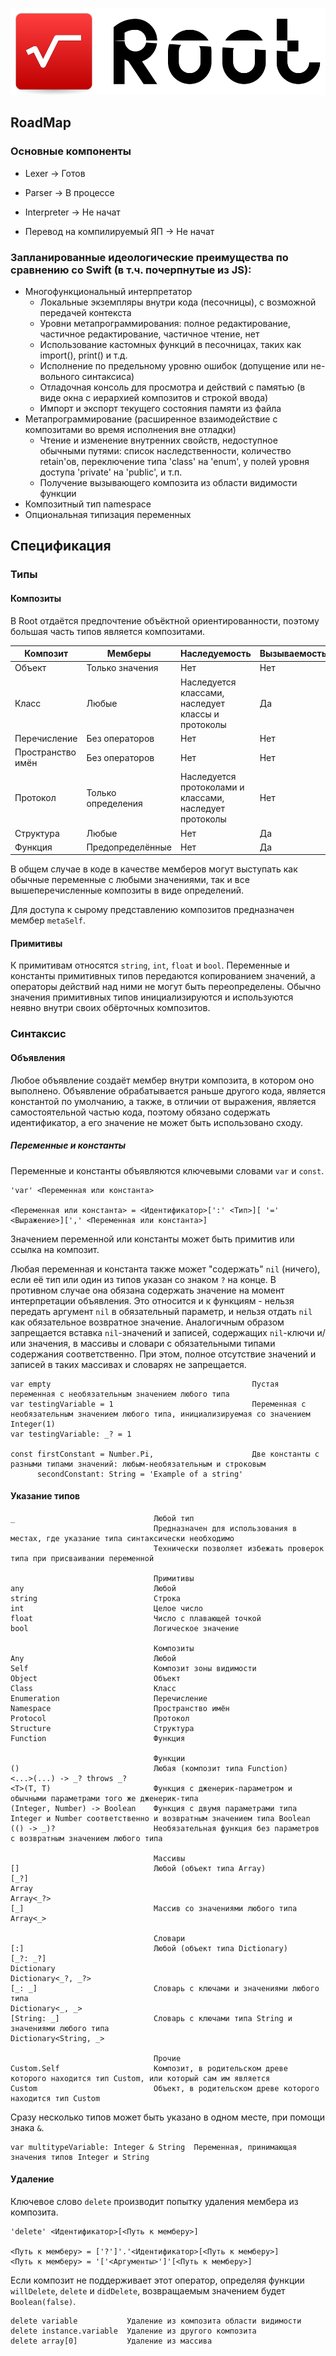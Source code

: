 ![Logo](./Resources/Logo.png)

## RoadMap

### Основные компоненты
- Lexer -> Готов
- Parser -> В процессе
- Interpreter -> Не начат

- Перевод на компилируемый ЯП -> Не начат

### Запланированные идеологические преимущества по сравнению со Swift (в т.ч. почерпнутые из JS):
- Многофункциональный интерпретатор
   - Локальные экземпляры внутри кода (песочницы), с возможной передачей контекста
   - Уровни метапрограммирования: полное редактирование, частичное редактирование, частичное чтение, нет
   - Использование кастомных функций в песочницах, таких как import(), print() и т.д.
   - Исполнение по предельному уровню ошибок (допущение или не- вольного синтаксиса)
   - Отладочная консоль для просмотра и действий с памятью (в виде окна с иерархией композитов и строкой ввода)
   - Импорт и экспорт текущего состояния памяти из файла
- Метапрограммирование (расширенное взаимодействие с композитами во время исполнения вне отладки)
   - Чтение и изменение внутренних свойств, недоступное обычными путями: список наследственности, количество retain'ов, переключение типа 'class' на 'enum', у полей уровня доступа 'private' на 'public', и т.п.
   - Получение вызывающего композита из области видимости функции
- Композитный тип namespace
- Опциональная типизация переменных

## Спецификация

### Типы

#### Композиты

В Root отдаётся предпочтение объёктной ориентированности, поэтому большая часть типов является композитами.

| Композит          | Мемберы            | Наследуемость                                           | Вызываемость | Копируемость |
|-------------------|--------------------|---------------------------------------------------------|--------------|--------------|
| Объект            | Только значения    | Нет                                                     | Нет          | Нет          |
| Класс             | Любые              | Наследуется классами, наследует классы и протоколы      | Да           | Нет          |
| Перечисление      | Без операторов     | Нет                                                     | Нет          | Да           |
| Пространство имён | Без операторов     | Нет                                                     | Нет          | Нет          |
| Протокол          | Только определения | Наследуется протоколами и классами, наследует протоколы | Нет          | Нет          |
| Структура         | Любые              | Нет                                                     | Да           | Да           |
| Функция           | Предопределённые   | Нет                                                     | Да           | Нет          |

В общем случае в коде в качестве мемберов могут выступать как обычные переменные с любыми значениями, так и все вышеперечисленные композиты в виде определений.

Для доступа к сырому представлению композитов предназначен мембер `metaSelf`.

#### Примитивы

К примитивам относятся `string`, `int`, `float` и `bool`. Переменные и константы примитивных типов передаются копированием значений, а операторы действий над ними не могут быть переопределены. Обычно значения примитивных типов инициализируются и используются неявно внутри своих обёрточных композитов.

### Синтаксис

#### Объявления

Любое объявление создаёт мембер внутри композита, в котором оно выполнено. Объявление обрабатывается раньше другого кода, является константой по умолчанию, а также, в отличии от выражения, является самостоятельной частью кода, поэтому обязано содержать идентификатор, а его значение не может быть использовано сходу.

##### Переменные и константы

Переменные и константы объявляются ключевыми словами `var` и `const`.

```
'var' <Переменная или константа>

<Переменная или константа> = <Идентификатор>[':' <Тип>][ '=' <Выражение>][',' <Переменная или константа>]
```

Значением переменной или константы может быть примитив или ссылка на композит.

Любая переменная и константа также может "содержать" `nil` (ничего), если её тип или один из типов указан со знаком `?` на конце. В противном случае она обязана содержать значение на момент интерпретации объявления. Это относится и к функциям - нельзя передать аргумент `nil` в обязательный параметр, и нельзя отдать `nil` как обязательное возвратное значение. Аналогичным образом запрещается вставка `nil`-значений и записей, содержащих `nil`-ключи и/или значения, в массивы и словари с обязательными типами содержания соответственно. При этом, полное отсутствие значений и записей в таких массивах и словарях не запрещается.

```
var empty                                             Пустая переменная с необязательным значением любого типа
var testingVariable = 1                               Переменная с необязательным значением любого типа, инициализируемая со значением Integer(1)
var testingVariable: _? = 1

const firstConstant = Number.Pi,                      Две константы с разными типами значений: любым-необязательным и строковым
      secondConstant: String = 'Example of a string'
```

#### Указание типов

```
_                               Любой тип
                                Предназначен для использования в местах, где указание типа синтаксически необходимо
                                Технически позволяет избежать проверок типа при присваивании переменной

                                Примитивы
any                             Любой
string                          Строка
int                             Целое число
float                           Число с плавающей точкой
bool                            Логическое значение

                                Композиты
Any                             Любой
Self                            Композит зоны видимости
Object                          Объект
Class                           Класс
Enumeration                     Перечисление
Namespace                       Пространство имён
Protocol                        Протокол
Structure                       Структура
Function                        Функция

                                Функции
()                              Любая (композит типа Function)
<...>(...) -> _? throws _?
<T>(T, T)                       Функция с дженерик-параметром и обычными параметрами того же дженерик-типа
(Integer, Number) -> Boolean    Функция с двумя параметрами типа Integer и Number соответственно и возвратным значением типа Boolean
(() -> _)?                      Необязательная функция без параметров с возвратным значением любого типа

                                Массивы
[]                              Любой (объект типа Array)
[_?]
Array
Array<_?>
[_]                             Массив со значениями любого типа
Array<_>

                                Словари
[:]                             Любой (объект типа Dictionary)
[_?: _?]
Dictionary
Dictionary<_?, _?>
[_: _]                          Словарь с ключами и значениями любого типа
Dictionary<_, _>
[String: _]                     Словарь с ключами типа String и значениями любого типа
Dictionary<String, _>

                                Прочие
Custom.Self                     Композит, в родительском древе которого находится тип Custom, или который сам им является
Custom                          Объект, в родительском древе которого находится тип Custom
```

Сразу несколько типов может быть указано в одном месте, при помощи знака `&`.

```
var multitypeVariable: Integer & String  Переменная, принимающая значения типов Integer и String
```

#### Удаление

Ключевое слово `delete` производит попытку удаления мембера из композита.

```
'delete' <Идентификатор>[<Путь к мемберу>]

<Путь к мемберу> = ['?']'.'<Идентификатор>[<Путь к мемберу>]
<Путь к мемберу> = '['<Аргументы>']'[<Путь к мемберу>]
```

Если композит не поддерживает этот оператор, определяя функции `willDelete`, `delete` и `didDelete`, возвращаемым значением будет `Boolean(false)`.

```
delete variable           Удаление из композита области видимости
delete instance.variable  Удаление из другого композита
delete array[0]           Удаление из массива
```